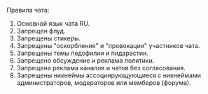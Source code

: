 Правила чата:

1. Основной язык чата RU.
2. Запрещен флуд.
3. Запрещены стикеры.
4. Запрещены "оскорбления" и "провокации" участников чата.
5. Запрещены темы педофилии и пидарастии.
6. Запрещено обсуждение и реклама политики.
7. Запрещена реклама каналов и чатов без согласования.
8. Запрещены никнеймы ассоциирующующиеся с никнеймами администраторов, модераторов или мемберов (форума).
